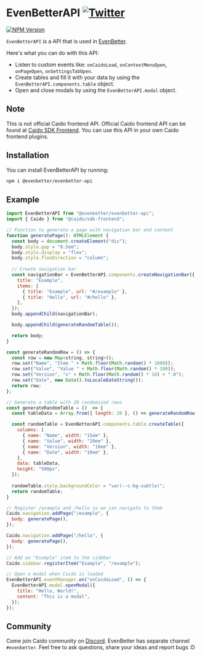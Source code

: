# EvenBetterAPI [![Twitter](https://img.shields.io/twitter/url/https/twitter.com/cloudposse.svg?style=social&label=Follow%20me)](https://twitter.com/bebiksior) 
[![NPM Version](https://img.shields.io/npm/v/@evenbetter/evenbetter-api?style=for-the-badge)](https://www.npmjs.com/package/@evenbetter/evenbetter-api)


`EvenBetterAPI` is a API that is used in [EvenBetter](https://github.com/bebiksior/EvenBetter).

Here's what you can do with this API:
- Listen to custom events like: `onCaidoLoad`, `onContextMenuOpen`, `onPageOpen`, `onSettingsTabOpen`.
- Create tables and fill it with your data by using the `EvenBetterAPI.components.table` object.
- Open and close modals by using the `EvenBetterAPI.modal` object.

## Note
This is not official Caido frontend API. Official Caido frontend API can be found at [Caido SDK Frontend](https://github.com/caido/sdk-frontend). You can use this API in your own Caido frontend plugins.

## Installation
You can install EvenBetterAPI by running:
```bash
npm i @evenbetter/evenbetter-api
```

## Example
```javascript
import EvenBetterAPI from "@evenbetter/evenbetter-api";
import { Caido } from "@caido/sdk-frontend";

// Function to generate a page with navigation bar and content
function generatePage(): HTMLElement {
  const body = document.createElement("div");
  body.style.gap = "0.5em";
  body.style.display = "flex";
  body.style.flexDirection = "column";
  
  // Create navigation bar
  const navigationBar = EvenBetterAPI.components.createNavigationBar({
    title: "Example",
    items: [
      { title: "Example", url: "#/example" },
      { title: "Hello", url: "#/hello" },
    ],
  });
  body.appendChild(navigationBar);

  body.appendChild(generateRandomTable());

  return body;
}

const generateRandomRow = () => {
  const row = new Map<string, string>();
  row.set("Name", "Item " + Math.floor(Math.random() * 1000));
  row.set("Value", "Value " + Math.floor(Math.random() * 100));
  row.set("Version", "v" + Math.floor(Math.random() * 10) + ".0");
  row.set("Date", new Date().toLocaleDateString());
  return row;
};

// Generate a table with 20 randomized rows
const generateRandomTable = ()  => {
  const tableData = Array.from({ length: 20 }, () => generateRandomRow());

  const randomTable = EvenBetterAPI.components.table.createTable({
    columns: [
      { name: "Name", width: "15em" },
      { name: "Value", width: "20em" },
      { name: "Version", width: "10em" },
      { name: "Date", width: "10em" },
    ],
    data: tableData,
    height: "500px",
  });
  
  randomTable.style.backgroundColor = "var(--c-bg-subtle)";
  return randomTable;
}

// Register /example and /hello so we can navigate to them
Caido.navigation.addPage("/example", {
  body: generatePage(),
});

Caido.navigation.addPage("/hello", {
  body: generatePage(),
});

// Add an "Example" item to the sidebar
Caido.sidebar.registerItem("Example", "/example");

// Open a modal when Caido is loaded
EvenBetterAPI.eventManager.on("onCaidoLoad", () => {
  EvenBetterAPI.modal.openModal({
    title: "Hello, World!",
    content: "This is a modal",
  });
});
```

## Community
Come join Caido community on [Discord](https://links.caido.io/www-discord). EvenBetter has separate channel `#evenbetter`. Feel free to ask questions, share your ideas and report bugs :D
